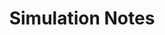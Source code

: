 ---
toc: false
comments: true
layout: default
title: Simulation Notes
type: tangibles
courses: { timebox: {week: 9} }
---